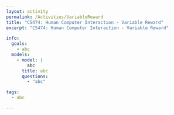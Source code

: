 ```yaml
---
layout: activity
permalink: /Activities/VariableReward
title: "CS474: Human Computer Interaction - Variable Reward"
excerpt: "CS474: Human Computer Interaction - Variable Reward"

info: 
  goals: 
    - abc
  models:
    - model: |
        abc
      title: abc
      questions:
        - "abc"

tags:
  - abc
  
---
```

